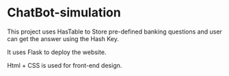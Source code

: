 # ChatBot-simulation

This project uses HasTable to Store pre-defined banking questions and user can get the answer using the Hash Key.

It uses Flask to deploy the website.

Html + CSS is used for front-end design.